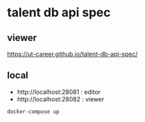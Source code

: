 # talent db api spec

## viewer

https://ut-career.github.io/talent-db-api-spec/

## local

- http://localhost:28081 : editor
- http://localhost:28082 : viewer

```
docker-compose up
```